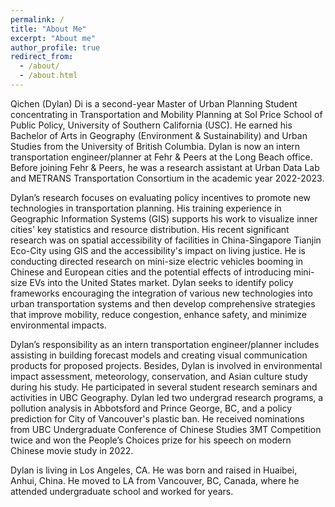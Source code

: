 ```yaml
---
permalink: /
title: "About Me"
excerpt: "About me"
author_profile: true
redirect_from: 
  - /about/
  - /about.html
---
```


Qichen (Dylan) Di is a second-year Master of Urban Planning Student concentrating in Transportation and Mobility Planning at Sol Price School of Public Policy, University of Southern California (USC). He earned his Bachelor of Arts in Geography (Environment & Sustainability) and Urban Studies from the University of British Columbia. Dylan is now an intern transportation engineer/planner at Fehr & Peers at the Long Beach office. Before joining Fehr & Peers, he was a research assistant at Urban Data Lab and METRANS Transportation Consortium in the academic year 2022-2023. 

Dylan’s research focuses on evaluating policy incentives to promote new technologies in transportation planning. His training experience in Geographic Information Systems (GIS) supports his work to visualize inner cities' key statistics and resource distribution. His recent significant research was on spatial accessibility of facilities in China-Singapore Tianjin Eco-City using GIS and the accessibility's impact on living justice. He is conducting directed research on mini-size electric vehicles booming in Chinese and European cities and the potential effects of introducing mini-size EVs into the United States market. Dylan seeks to identify policy frameworks encouraging the integration of various new technologies into urban transportation systems and then develop comprehensive strategies that improve mobility, reduce congestion, enhance safety, and minimize environmental impacts.

Dylan’s responsibility as an intern transportation engineer/planner includes assisting in building forecast models and creating visual communication products for proposed projects. Besides, Dylan is involved in environmental impact assessment, meteorology, conservation, and Asian culture study during his study. He participated in several student research seminars and activities in UBC Geography. Dylan led two undergrad research programs, a pollution analysis in Abbotsford and Prince George, BC, and a policy prediction for City of Vancouver's plastic ban. He received nominations from UBC Undergraduate Conference of Chinese Studies 3MT Competition twice and won the People’s Choices prize for his speech on modern Chinese movie study in 2022.

Dylan is living in Los Angeles, CA. He was born and raised in Huaibei, Anhui, China. He moved to LA from Vancouver, BC, Canada, where he attended undergraduate school and worked for years.